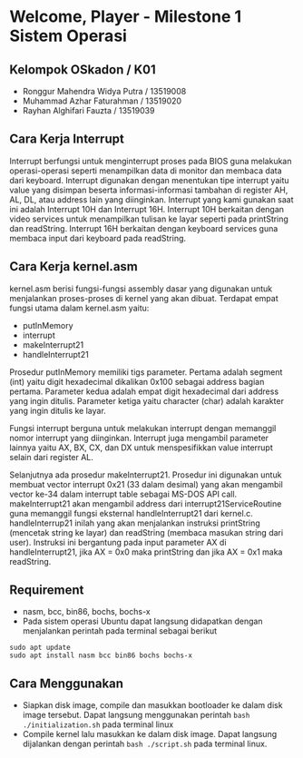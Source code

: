 # Welcome, Player - Milestone 1 Sistem Operasi

## Kelompok OSkadon / K01
* Ronggur Mahendra Widya Putra / 13519008
* Muhammad Azhar Faturahman / 13519020
* Rayhan Alghifari Fauzta / 13519039

## Cara Kerja Interrupt
Interrupt berfungsi untuk menginterrupt proses pada BIOS guna melakukan operasi-operasi seperti menampilkan data di monitor dan membaca data dari keyboard. Interrupt digunakan dengan menentukan tipe interrupt yaitu value yang disimpan beserta informasi-informasi tambahan di register AH, AL, DL, atau address lain yang diinginkan. Interrupt yang kami gunakan saat ini adalah Interrupt 10H dan Interrupt 16H. Interrupt 10H berkaitan dengan video services untuk menampilkan tulisan ke layar seperti pada printString dan readString. Interrupt 16H berkaitan dengan keyboard services guna membaca input dari keyboard pada readString.

## Cara Kerja kernel.asm
kernel.asm berisi fungsi-fungsi assembly dasar yang digunakan untuk menjalankan proses-proses di kernel yang akan dibuat. Terdapat empat fungsi utama dalam kernel.asm yaitu:
* putInMemory
* interrupt
* makeInterrupt21
* handleInterrupt21

Prosedur putInMemory memiliki tigs parameter. Pertama adalah segment (int) yaitu digit hexadecimal dikalikan 0x100 sebagai address bagian pertama. Parameter kedua adalah empat digit hexadecimal dari address yang ingin ditulis. Parameter ketiga yaitu character (char) adalah karakter yang ingin ditulis ke layar.

Fungsi interrupt berguna untuk melakukan interrupt dengan memanggil nomor interrupt yang diinginkan. Interrupt juga mengambil parameter lainnya yaitu AX, BX, CX, dan DX untuk menspesifikkan value interrupt selain dari register AL. 

Selanjutnya ada prosedur makeInterrupt21. Prosedur ini digunakan untuk membuat vector interrupt 0x21 (33 dalam desimal) yang akan mengambil vector ke-34 dalam interrupt table sebagai MS-DOS API call. makeInterrupt21 akan mengambil address dari interrupt21ServiceRoutine guna memanggil fungsi eksternal handleInterrupt21 dari kernel.c. handleInterrup21 inilah yang akan menjalankan instruksi printString (mencetak string ke layar) dan readString (membaca masukan string dari user). Instruksi ini bergantung pada input parameter AX di handleInterrupt21, jika AX = 0x0 maka printString dan jika AX = 0x1 maka readString.

## Requirement
- nasm, bcc, bin86, bochs, bochs-x
- Pada sistem operasi Ubuntu dapat langsung didapatkan dengan menjalankan perintah pada terminal sebagai berikut
```
sudo apt update
sudo apt install nasm bcc bin86 bochs bochs-x
```

## Cara Menggunakan
- Siapkan disk image, compile dan masukkan bootloader ke dalam disk image tersebut. Dapat langsung menggunakan perintah `bash ./initialization.sh` pada terminal linux
- Compile kernel lalu masukkan ke dalam disk image. Dapat langsung dijalankan dengan perintah `bash ./script.sh` pada terminal linux.

